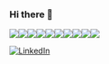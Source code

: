 ### Hi there 👋

<!--
**rrodrigodlima/rrodrigodlima** is a ✨ _special_ ✨ repository because its `README.md` (this file) appears on your GitHub profile.

Here are some ideas to get you started:

- 🔭 I’m currently working on ...
- 🌱 I’m currently learning ...
- 👯 I’m looking to collaborate on ...
- 🤔 I’m looking for help with ...
- 💬 Ask me about ...
- 📫 How to reach me: ...
- 😄 Pronouns: ...
- ⚡ Fun fact: ...
-->
<img src="{https://img.shields.io/badge/React-20232A?style=for-the-badge&logo=react&logoColor=61DAFB
}" /><img src="{https://img.shields.io/badge/npm-CB3837?style=for-the-badge&logo=npm&logoColor=white
}" /><img src="{https://img.shields.io/badge/Jest-C21325?style=for-the-badge&logo=jest&logoColor=white
}" /><img src="{https://img.shields.io/badge/Redux-593D88?style=for-the-badge&logo=redux&logoColor=white
}" /><img src="{https://img.shields.io/badge/HTML5-E34F26?style=for-the-badge&logo=html5&logoColor=white
}" /><img src="{https://img.shields.io/badge/JavaScript-323330?style=for-the-badge&logo=javascript&logoColor=F7DF1E
}" /><img src="{https://img.shields.io/badge/CSS3-1572B6?style=for-the-badge&logo=css3&logoColor=white
}" /><img src="{https://img.shields.io/badge/eslint-3A33D1?style=for-the-badge&logo=eslint&logoColor=white
}" /><img src="{https://img.shields.io/badge/stylelint-000?style=for-the-badge&logo=stylelint&logoColor=white
}" /><img src="{BadgeURLHere}" />

<a href="[https://www.linkedin.com/in/rodrigo-lima-dev/]"><img alt="LinkedIn" src="https://img.shields.io/badge/LinkedIn-0077B5?style=for-the-badge&logo=linkedin&logoColor=white" /></a>
